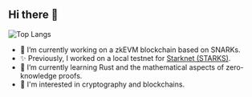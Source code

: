 ## Hi there 👋

![Top Langs](https://github-readme-stats.vercel.app/api/top-langs/?theme=radical&username=mikiw&layout=compact&langs_count=10&hide=html,css&exclude_repo=DeFiTaxCalculator,ProceduralCityGenerator,ReactWeb3)

- 🔭 I’m currently working on a zkEVM blockchain based on SNARKs.
- ✨ Previously, I worked on a local testnet for [Starknet (STARKS)](https://github.com/0xSpaceShard/starknet-devnet-rs).
- 🌱 I’m currently learning Rust and the mathematical aspects of zero-knowledge proofs.
- 🤔 I'm interested in cryptography and blockchains.
